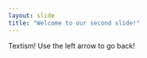 ```yaml
---
layout: slide
title: "Welcome to our second slide!"
---
```

Textism!
Use the left arrow to go back!
